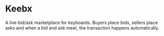 # Keebx

A live bid/ask marketplace for keyboards. Buyers place bids, sellers place asks and when a bid and ask meet, the transaction happens automatically.
